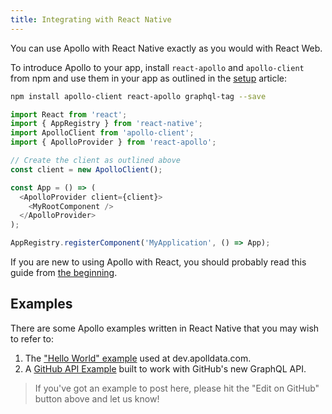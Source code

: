 ```yaml
---
title: Integrating with React Native
---
```


You can use Apollo with React Native exactly as you would with React Web.

To introduce Apollo to your app, install `react-apollo` and `apollo-client` from npm and use them in your app as outlined in the [setup](initialization.html) article:

```bash
npm install apollo-client react-apollo graphql-tag --save
```

```js
import React from 'react';
import { AppRegistry } from 'react-native';
import ApolloClient from 'apollo-client';
import { ApolloProvider } from 'react-apollo';

// Create the client as outlined above
const client = new ApolloClient();

const App = () => (
  <ApolloProvider client={client}>
    <MyRootComponent />
  </ApolloProvider>
);

AppRegistry.registerComponent('MyApplication', () => App);
```

If you are new to using Apollo with React, you should probably read this guide from [the beginning](index.html).

<h2 id="examples">Examples</h2>

There are some Apollo examples written in React Native that you may wish to refer to:

1. The ["Hello World" example](https://github.com/apollostack/frontpage-react-native-app) used at dev.apolldata.com.
2. A [GitHub API Example](https://github.com/apollostack/GitHub-GraphQL-API-Example) built to work with GitHub's new GraphQL API.

> If you've got an example to post here, please hit the "Edit on GitHub" button above and let us know!
